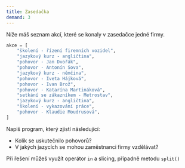 ```yaml
---
title: Zasedačka
demand: 3
---
```


Níže máš seznam akcí, které se konaly v zasedačce jedné firmy.

```py
akce = [
    "školení - řízení firemních vozidel",
    "jazykový kurz - angličtina",
    "pohovor - Jan Dvořák",
    "pohovor - Antonín Sova",
    "jazykový kurz - němčina",
    "pohovor - Iveta Hájková",
    "pohovor - Ivan Brož",
    "pohovor - Katarína Martináková",
    "setkání se zákazníkem - Metrostav",
    "jazykový kurz - angličtina",
    "školení - vykazování práce",
    "pohovor - Klaudie Moudrusová",
]
```

Napiš program, který zjistí následující:

- Kolik se uskutečnilo pohovorů?
- V jakých jazycích se mohou zaměstnanci firmy vzdělávat?

Při řešení můžeš využít operátor `in` a slicing, případně metodu `split()`
